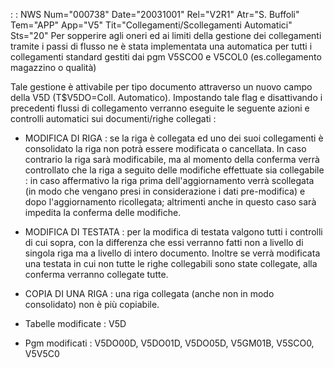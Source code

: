  :  : NWS Num="000738" Date="20031001" Rel="V2R1" Atr="S. Buffoli" Tem="APP" App="V5" Tit="Collegamenti/Scollegamenti Automatici" Sts="20"
Per sopperire agli oneri ed ai limiti della gestione dei collegamenti tramite i passi di flusso ne
è stata implementata una automatica per tutti i collegamenti standard gestiti dai pgm V5SCO0 e V5COL0 (es.collegamento magazzino o qualità)

Tale gestione è attivabile per tipo documento attraverso un nuovo campo della V5D (T$V5DO=Coll.
Automatico). Impostando tale flag e disattivando i precedenti flussi di collegamento verranno eseguite le seguente azioni e controlli automatici sui documenti/righe collegati : 

- MODIFICA DI RIGA :  se la riga è collegata ed uno dei suoi collegamenti è consolidato la riga non
potrà essere modificata o cancellata. In caso contrario la riga sarà modificabile, ma al momento della conferma verrà controllato che la riga a seguito delle modifiche effettuate sia collegabile : 
in caso affermativo la riga prima dell'aggiornamento verrà scollegata (in modo che vengano presi in considerazione i dati pre-modifica) e dopo l'aggiornamento ricollegata; altrimenti anche in questo caso sarà impedita la conferma delle modifiche.

- MODIFICA DI TESTATA :  per la modifica di testata valgono tutti i controlli di cui sopra, con la
differenza che essi verranno fatti non a livello di singola riga ma a livello di intero documento.
Inoltre se verrà modificata una testata in cui non tutte le righe collegabili sono state collegate,
alla conferma verranno collegate tutte.

- COPIA DI UNA RIGA :  una riga collegata (anche non in modo consolidato) non è più copiabile.

* Tabelle modificate :  V5D

* Pgm modificati :  V5DO00D, V5DO01D, V5DO05D, V5GM01B, V5SCO0, V5V5C0
